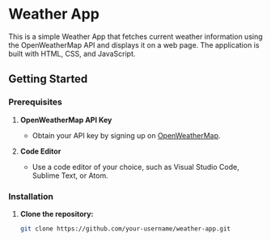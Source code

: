 # Weather App

This is a simple Weather App that fetches current weather information using the OpenWeatherMap API and displays it on a web page. The application is built with HTML, CSS, and JavaScript.

## Getting Started

### Prerequisites

1. **OpenWeatherMap API Key**
   - Obtain your API key by signing up on [OpenWeatherMap](https://openweathermap.org/).

2. **Code Editor**
   - Use a code editor of your choice, such as Visual Studio Code, Sublime Text, or Atom.

### Installation

1. **Clone the repository:**
   ```bash
   git clone https://github.com/your-username/weather-app.git
